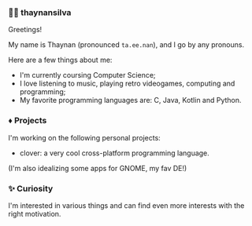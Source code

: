 ### :person_curly_hair: thaynansilva

Greetings!

My name is Thaynan (pronounced `ta.ee.nan`), and I go by any pronouns.

Here are a few things about me:
- I'm currently coursing Computer Science;
- I love listening to music, playing retro videogames, computing and programming;
- My favorite programming languages are: C, Java, Kotlin and Python.

### :diamonds: Projects

I'm working on the following personal projects:
- clover: a very cool cross-platform programming language.

(I'm also idealizing some apps for GNOME, my fav DE!)

### :sparkles: Curiosity

I'm interested in various things and can find even more interests with
the right motivation.
